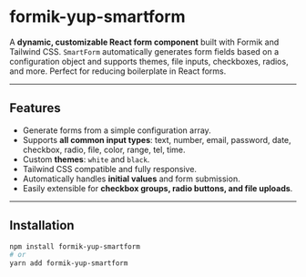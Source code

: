 # formik-yup-smartform

A **dynamic, customizable React form component** built with Formik and Tailwind CSS. `SmartForm` automatically generates form fields based on a configuration object and supports themes, file inputs, checkboxes, radios, and more. Perfect for reducing boilerplate in React forms.

---

## Features

- Generate forms from a simple configuration array.
- Supports **all common input types**: text, number, email, password, date, checkbox, radio, file, color, range, tel, time.
- Custom **themes**: `white` and `black`.
- Tailwind CSS compatible and fully responsive.
- Automatically handles **initial values** and form submission.
- Easily extensible for **checkbox groups, radio buttons, and file uploads**.

---

## Installation

```bash
npm install formik-yup-smartform
# or
yarn add formik-yup-smartform
```
